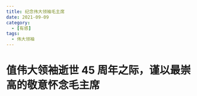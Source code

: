 ```yaml
---
title: 纪念伟大领袖毛主席
date: 2021-09-09
category:
  - [有感]
tags:
  - 伟大领袖
---
```


# 值伟大领袖逝世 45 周年之际，谨以最崇高的敬意怀念毛主席
